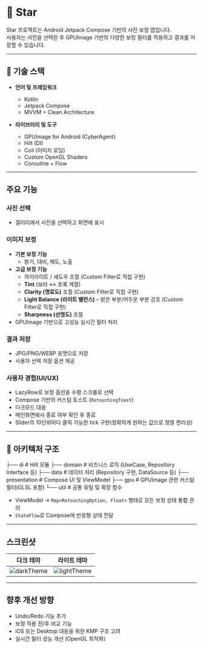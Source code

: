 # 📸 Star

Star 프로젝트는 Android Jetpack Compose 기반의 사진 보정 앱입니다.  
사용자는 사진을 선택한 후 GPUImage 기반의 다양한 보정 필터를 적용하고 결과를 저장할 수 있습니다.

---

## 🔧 기술 스택

- **언어 및 프레임워크**
  - Kotlin
  - Jetpack Compose
  - MVVM + Clean Architecture

- **라이브러리 및 도구**
  - GPUImage for Android (CyberAgent)
  - Hilt (DI)
  - Coil (이미지 로딩)
  - Custom OpenGL Shaders
  - Coroutine + Flow

---

## 주요 기능

### 사진 선택
- 갤러리에서 사진을 선택하고 화면에 표시

### 이미지 보정
- **기본 보정 기능**
  - 밝기, 대비, 채도, 노출
- **고급 보정 기능**
  - 하이라이트 / 섀도우 조절 (Custom Filter로 직접 구현)
  - **Tint** (보라 ↔ 초록 계열)
  - **Clarity (명료도)** 조절 (Custom Filter로 직접 구현)
  - **Light Balance (라이트 밸런스)** – 밝은 부분/어두운 부분 강조 (Custom Filter로 직접 구현)
  - **Sharpness (선명도)** 조절
- GPUImage 기반으로 고성능 실시간 필터 처리

### 결과 저장
- JPG/PNG/WEBP 포맷으로 저장
- 사용자 선택 저장 옵션 제공

### 사용자 경험(UI/UX)
- LazyRow로 보정 옵션을 수평 스크롤로 선택
- Compose 기반의 커스텀 토스트 (`RetouchingToast`)
- 다크모드 대응
- 메인화면에서 종료 여부 확인 후 종료
- Slider의 10단위마다 클릭 가능한 tick 구현(정확하게 원하는 값으로 정렬 편리성)

---

## 📁 아키텍처 구조
├── di             # Hilt 모듈 
├── domain         # 비즈니스 로직 (UseCase, Repository Interface 등) 
├── data           # 데이터 처리 (Repository 구현, DataSource 등) 
├── presentation   # Compose UI 및 ViewModel 
├── gpu            # GPUImage 관련 커스텀 필터(GLSL 포함) 
└── util           # 공통 유틸 및 확장 함수

- ViewModel → `Map<RetouchingOption, Float>` 형태로 모든 보정 상태 통합 관리
- `StateFlow`로 Compose에 반응형 상태 전달

---

## 스크린샷
| 다크 테마 | 라이트 테마 |
|-----------|-------------|
| ![darkTheme](https://github.com/user-attachments/assets/04d02524-84a3-4f9d-b042-8726ebeb56a3) | ![lightTheme](https://github.com/user-attachments/assets/394bc9d4-b91f-4efc-b47b-636012534156) |

---

## 향후 개선 방향

- Undo/Redo 기능 추가
- 보정 적용 전/후 비교 기능
- iOS 또는 Desktop 대응을 위한 KMP 구조 고려
- 실시간 필터 성능 개선 (OpenGL 최적화)
